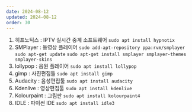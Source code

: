 ```yaml
---
date: 2024-08-12
updated: 2024-08-12
order: 30
---
```

1. 히프노틱스 : IPTV 실시간 중계 소프트웨어
	`sudo apt install hypnotix`
2. SMPlayer : 동영상 플레이어
	`sudo add-apt-repository ppa:rvm/smplayer`
	`sudo apt-get update`
	`sudo apt-get install smplayer smplayer-themes smplayer-skins`
2. lollypop : 음원 플레이어
	`sudo apt install lollypop`
3. gimp : 사진편집툴
	`sudo apt install gimp`
4. Audacity : 음성편집툴
	`sudo apt install audacity`
5. Kdenlive : 영상편집툴
	`sudo apt install kdenlive`
6. Kolourpaint : 그림판
	`sudo apt install kolourpaint4`
7. IDLE : 파이썬 IDE
	`sudo apt install idle3`

